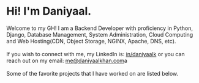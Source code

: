 <h1>Hi! I'm Daniyaal.</h1>
Welcome to my GH! I am a Backend Developer with proficiency in Python, Django, Database Management, System Administration, Cloud Computing and Web Hosting(CDN, Object Storage, NGINX, Apache, DNS, etc).
<br><br>
If you wish to connect with me, my LinkedIn is: <a href="https://www.linkedin.com/in/daniyaalk/">in/daniyaalk</a> or you can reach out on my email: <a href="mailto:me@daniyaalkhan.com">me@daniyaalkhan.com</a>a
<br><br>   
Some of the favorite projects that I have worked on are listed below.
